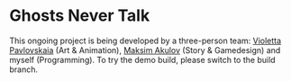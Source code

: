 # Ghosts Never Talk

This ongoing project is being developed by a three-person team: [Violetta Pavlovskaia](https://www.artstation.com/puba) (Art & Animation), [Maksim Akulov](https://www.artstation.com/akulov) (Story & Gamedesign) and myself (Programming). To try the demo build, please switch to the build branch.